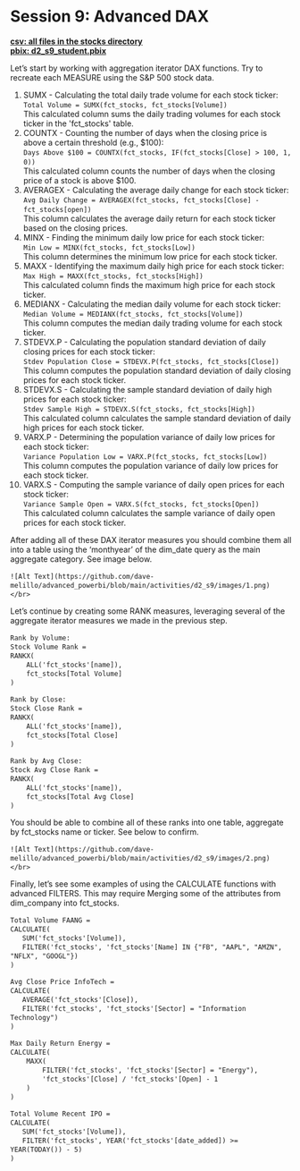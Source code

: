 # Session 9: Advanced DAX

[**csv: all files in the stocks directory**](https://github.com/dave-melillo/advanced_powerbi/tree/main/data/stocks)</br>
[**pbix: d2_s9_student.pbix**](https://github.com/dave-melillo/advanced_powerbi/blob/main/pbix_files/d2_s9_student.pbix
)

Let’s start by working with aggregation iterator DAX functions. Try to recreate each MEASURE using the S&P 500 stock data. </br>
1. SUMX - Calculating the total daily trade volume for each stock ticker:</br>
`Total Volume = SUMX(fct_stocks, fct_stocks[Volume])`</br>
This calculated column sums the daily trading volumes for each stock ticker in the 'fct_stocks' table.</br>
2. COUNTX - Counting the number of days when the closing price is above a certain threshold (e.g., $100):</br>
`Days Above $100 = COUNTX(fct_stocks, IF(fct_stocks[Close] > 100, 1, 0))`</br>
This calculated column counts the number of days when the closing price of a stock is above $100.</br>
3. AVERAGEX - Calculating the average daily change for each stock ticker:</br>
`Avg Daily Change = AVERAGEX(fct_stocks, fct_stocks[Close] - fct_stocks[open])`</br>
This column calculates the average daily return for each stock ticker based on the closing prices.</br>
4. MINX - Finding the minimum daily low price for each stock ticker:</br>
`Min Low = MINX(fct_stocks, fct_stocks[Low])`</br>
This column determines the minimum low price for each stock ticker.</br>
5. MAXX - Identifying the maximum daily high price for each stock ticker:</br>
`Max High = MAXX(fct_stocks, fct_stocks[High])`</br>
This calculated column finds the maximum high price for each stock ticker.</br>
6. MEDIANX - Calculating the median daily volume for each stock ticker:</br>
`Median Volume = MEDIANX(fct_stocks, fct_stocks[Volume])`</br>
This column computes the median daily trading volume for each stock ticker.</br>
7. STDEVX.P - Calculating the population standard deviation of daily closing prices for each stock ticker:</br>
`Stdev Population Close = STDEVX.P(fct_stocks, fct_stocks[Close])`</br>
This column computes the population standard deviation of daily closing prices for each stock ticker.</br>
8. STDEVX.S - Calculating the sample standard deviation of daily high prices for each stock ticker:</br>
`Stdev Sample High = STDEVX.S(fct_stocks, fct_stocks[High])`</br>
This calculated column calculates the sample standard deviation of daily high prices for each stock ticker.</br>
9. VARX.P - Determining the population variance of daily low prices for each stock ticker:</br>
`Variance Population Low = VARX.P(fct_stocks, fct_stocks[Low])`</br>
This column computes the population variance of daily low prices for each stock ticker.</br>
10. VARX.S - Computing the sample variance of daily open prices for each stock ticker:</br>
`Variance Sample Open = VARX.S(fct_stocks, fct_stocks[Open])`</br>
This calculated column calculates the sample variance of daily open prices for each stock ticker.</br>

After adding all of these DAX iterator measures you should combine them all into a table using the ‘monthyear’ of the dim_date query as the main aggregate category. See image below.</br>

    ![Alt Text](https://github.com/dave-melillo/advanced_powerbi/blob/main/activities/d2_s9/images/1.png) </br>


Let’s continue by creating some RANK measures, leveraging several of the aggregate iterator measures we made in the previous step. </br>
```
Rank by Volume:
Stock Volume Rank = 
RANKX(
    ALL('fct_stocks'[name]),
    fct_stocks[Total Volume]
)
```

```
Rank by Close:
Stock Close Rank = 
RANKX(
    ALL('fct_stocks'[name]),
    fct_stocks[Total Close]
)
```
```
Rank by Avg Close:
Stock Avg Close Rank = 
RANKX(
    ALL('fct_stocks'[name]),
    fct_stocks[Total Avg Close]
)
```
You should be able to combine all of these ranks into one table, aggregate by fct_stocks name or ticker. See below to confirm. </br>

    ![Alt Text](https://github.com/dave-melillo/advanced_powerbi/blob/main/activities/d2_s9/images/2.png) </br>


Finally, let’s see some examples of using the CALCULATE functions with advanced FILTERS. This may require Merging some of the attributes from dim_company into fct_stocks.</br>

```
Total Volume FAANG =
CALCULATE(
   SUM('fct_stocks'[Volume]),
   FILTER('fct_stocks', 'fct_stocks'[Name] IN {"FB", "AAPL", "AMZN", "NFLX", "GOOGL"})
)
```
```
Avg Close Price InfoTech =
CALCULATE(
   AVERAGE('fct_stocks'[Close]),
   FILTER('fct_stocks', 'fct_stocks'[Sector] = "Information Technology")
)
```
```
Max Daily Return Energy =
CALCULATE(
    MAXX(
        FILTER('fct_stocks', 'fct_stocks'[Sector] = "Energy"),
        'fct_stocks'[Close] / 'fct_stocks'[Open] - 1
    )
)
```
```
Total Volume Recent IPO =
CALCULATE(
   SUM('fct_stocks'[Volume]),
   FILTER('fct_stocks', YEAR('fct_stocks'[date_added]) >= YEAR(TODAY()) - 5)
)
```




